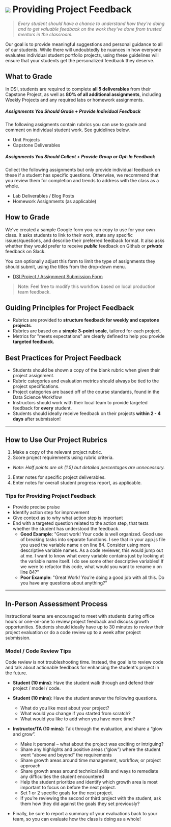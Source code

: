 # ![](https://ga-dash.s3.amazonaws.com/production/assets/logo-9f88ae6c9c3871690e33280fcf557f33.png) Providing Project Feedback
> _Every student should have a chance to understand how they're doing and to get valuable feedback on the work they've done from trusted mentors in the classroom._

Our goal is to provide meaningful suggestions and personal guidance to all of our students. While there will undoubtedly be nuances in how everyone evaluates individual student portfolio projects, using these guidelines will ensure that your students get the personalized feedback they deserve.

## What to Grade
In DSI, students are required to complete **all 5 deliverables** from their Capstone Project, as well as **80% of all additional assignments**, including Weekly Projects and any required labs or homework assignments. 

##### Assignments You Should Grade + Provide Individual Feedback
The following assigments contain rubrics you can use to grade and comment on individual student work. See guidelines below.

- Unit Projects
- Capstone Deliverables

##### Assignments You Should Collect + Provide Group or Opt-In Feedback
Collect the following assignments but only provide individual feedback on these if a student has specific questions. Otherwise, we recommend that you review them for completion and trends to address with the class as a whole.

- Lab Deliverables / Blog Posts
- Homework Assignments (as applicable)


## How to Grade

We've created a sample Google form you can copy to use for your own class. It asks students to link to their work, state any specific issues/questions, and describe their preferred feedback format. It also asks whether they would prefer to receive ***public*** feedback on Github or ***private*** feedback on Slack.

You can optionally adjust this form to limit the type of assignments they should submit, using the titles from the drop-down menu.

- [DSI Project / Assignment Submission Form](https://docs.google.com/a/generalassemb.ly/forms/d/150tR5HfHoFt9nEZBHBJWZoS62mrqCb_xshYHFqTrrSg/edit?usp=sharing)

> Note: Feel free to modify this workflow based on local production team feedback.

## Guiding Principles for Project Feedback

- Rubrics are provided to **structure feedback for weekly and capstone projects**.
- Rubrics are based on a **simple 3-point scale**, tailored for each project.
- Metrics for "meets expectations" are clearly defined to help you provide **targeted feedback.**

## Best Practices for Project Feedback 

- Students should be shown a copy of the blank rubric when given their project assignment.
- Rubric categories and evaluation metrics should always be tied to the project specifications.
- Project categories are based off of the course standards, found in the Data Science Workflow
- Instructors should work with their local team to provide targeted feedback for **every** student. 
- Students should ideally receive feedback on their projects **within 2 - 4 days** after submission!

---

## How to Use Our Project Rubrics

1. Make a copy of the relevant project rubric.
2. Score project requirements using rubric criteria.
  - _Note: Half points are ok (1.5) but detailed percentages are unnecessary._
3. Enter notes for specific project deliverables.
4. Enter notes for overall student progress report, as applicable.

### Tips for Providing Project Feedback

- Provide precise praise
- Identify action step for improvement
- Give context as to why what action step is important
- End with a targeted question related to the action step, that tests whether the student has understood the feedback.
  - **Good Example**: "Great work! Your code is well organized. Good use of breaking tasks into separate functions. I see that in your app.js file you used the variable name x on line 84. Consider using more descriptive variable names. As a code reviewer, this would jump out at me. I want to know what every variable contains just by looking at the variable name itself. I do see some other descriptive variables! If we were to refactor this code, what would you want to rename x on line 84?"
  - **Poor Example**: "Great Work! You’re doing a good job with all this. Do you have any questions about anything?"

---

## In-Person Assessment Process

Instructional teams are encouraged to meet with students during office hours or one-on-one to review project feedback and discuss growth opportunities. Students should ideally have up to 30 minutes to review their project evaluation or do a code review up to a week after project submission.

### Model / Code Review Tips

Code review is not troubleshooting time. Instead, the goal is to review code and talk about actionable feedback for enhancing the student's project in the future.

- __Student (10 mins)__: Have the student walk through and defend their project / model / code.

- __Student (10 mins)__: Have the student answer the following questions.
  - What do you like most about your project?
  - What would you change if you started from scratch?
  - What would you like to add when you have more time?

- __Instructor/TA (10 mins)__: Talk through the evaluation, and share a “glow and grow”.
  - Make it personal – what about the project was exciting or intriguing?
  - Share any highlights and positive areas (“glow”) where the student went “above and beyond” the requirements
  - Share growth areas around time management, workflow, or project approach
  - Share growth areas around technical skills and ways to remediate any difficulties the student encountered
  - Help the student prioritize and identify which growth area is most important to focus on before the next project. 
  - Set 1 or 2 specific goals for the next project. 
  - If you’re reviewing the second or third project with the student, ask them how they did against the goals they set previously?

- Finally, be sure to report a summary of your evaluations back to your team, so you can evaluate how the class is doing as a whole!


